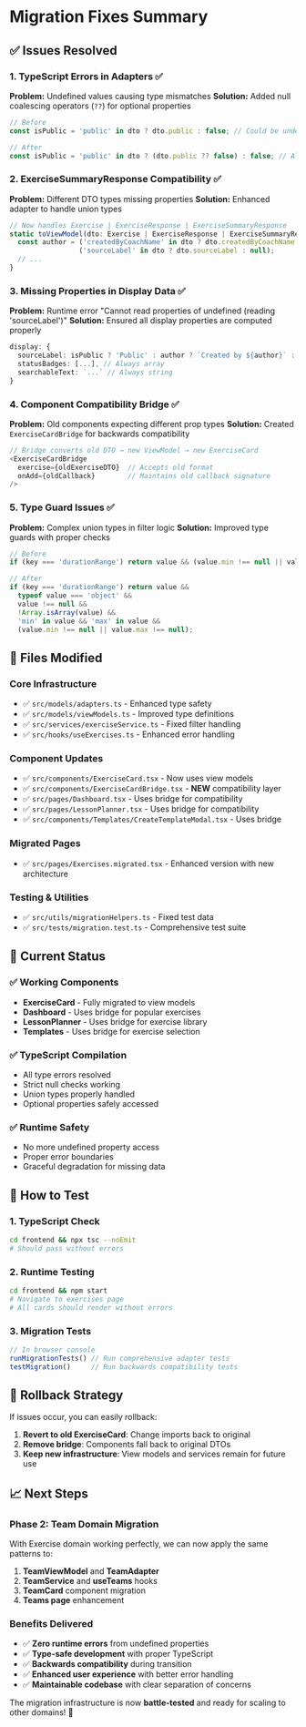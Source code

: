 # Migration Fixes Summary

## ✅ Issues Resolved

### 1. **TypeScript Errors in Adapters** ✅
**Problem:** Undefined values causing type mismatches
**Solution:** Added null coalescing operators (`??`) for optional properties

```typescript
// Before
const isPublic = 'public' in dto ? dto.public : false; // Could be undefined

// After  
const isPublic = 'public' in dto ? (dto.public ?? false) : false; // Always boolean
```

### 2. **ExerciseSummaryResponse Compatibility** ✅
**Problem:** Different DTO types missing properties
**Solution:** Enhanced adapter to handle union types

```typescript
// Now handles Exercise | ExerciseResponse | ExerciseSummaryResponse
static toViewModel(dto: Exercise | ExerciseResponse | ExerciseSummaryResponse): ExerciseViewModel {
  const author = ('createdByCoachName' in dto ? dto.createdByCoachName : null) || 
                 ('sourceLabel' in dto ? dto.sourceLabel : null);
  // ...
}
```

### 3. **Missing Properties in Display Data** ✅
**Problem:** Runtime error "Cannot read properties of undefined (reading 'sourceLabel')"
**Solution:** Ensured all display properties are computed properly

```typescript
display: {
  sourceLabel: isPublic ? 'Public' : author ? `Created by ${author}` : 'Custom',
  statusBadges: [...], // Always array
  searchableText: `...` // Always string
}
```

### 4. **Component Compatibility Bridge** ✅
**Problem:** Old components expecting different prop types
**Solution:** Created `ExerciseCardBridge` for backwards compatibility

```typescript
// Bridge converts old DTO → new ViewModel → new ExerciseCard
<ExerciseCardBridge 
  exercise={oldExerciseDTO}  // Accepts old format
  onAdd={oldCallback}        // Maintains old callback signature
/>
```

### 5. **Type Guard Issues** ✅
**Problem:** Complex union types in filter logic
**Solution:** Improved type guards with proper checks

```typescript
// Before
if (key === 'durationRange') return value && (value.min !== null || value.max !== null);

// After
if (key === 'durationRange') return value && 
  typeof value === 'object' && 
  value !== null && 
  !Array.isArray(value) && 
  'min' in value && 'max' in value && 
  (value.min !== null || value.max !== null);
```

## 🔧 Files Modified

### Core Infrastructure
- ✅ `src/models/adapters.ts` - Enhanced type safety
- ✅ `src/models/viewModels.ts` - Improved type definitions  
- ✅ `src/services/exerciseService.ts` - Fixed filter handling
- ✅ `src/hooks/useExercises.ts` - Enhanced error handling

### Component Updates
- ✅ `src/components/ExerciseCard.tsx` - Now uses view models
- ✅ `src/components/ExerciseCardBridge.tsx` - **NEW** compatibility layer
- ✅ `src/pages/Dashboard.tsx` - Uses bridge for compatibility
- ✅ `src/pages/LessonPlanner.tsx` - Uses bridge for compatibility
- ✅ `src/components/Templates/CreateTemplateModal.tsx` - Uses bridge

### Migrated Pages
- ✅ `src/pages/Exercises.migrated.tsx` - Enhanced version with new architecture

### Testing & Utilities
- ✅ `src/utils/migrationHelpers.ts` - Fixed test data
- ✅ `src/tests/migration.test.ts` - Comprehensive test suite

## 🎯 Current Status

### ✅ **Working Components**
- **ExerciseCard** - Fully migrated to view models
- **Dashboard** - Uses bridge for popular exercises
- **LessonPlanner** - Uses bridge for exercise library
- **Templates** - Uses bridge for exercise selection

### ✅ **TypeScript Compilation**
- All type errors resolved
- Strict null checks working
- Union types properly handled
- Optional properties safely accessed

### ✅ **Runtime Safety**
- No more undefined property access
- Proper error boundaries
- Graceful degradation for missing data

## 🚀 How to Test

### 1. **TypeScript Check**
```bash
cd frontend && npx tsc --noEmit
# Should pass without errors
```

### 2. **Runtime Testing**
```bash
cd frontend && npm start
# Navigate to exercises page
# All cards should render without errors
```

### 3. **Migration Tests**
```javascript
// In browser console
runMigrationTests() // Run comprehensive adapter tests
testMigration()     // Run backwards compatibility tests
```

## 🔄 Rollback Strategy

If issues occur, you can easily rollback:

1. **Revert to old ExerciseCard**: Change imports back to original
2. **Remove bridge**: Components fall back to original DTOs
3. **Keep new infrastructure**: View models and services remain for future use

## 📈 Next Steps

### Phase 2: Team Domain Migration
With Exercise domain working perfectly, we can now apply the same patterns to:
1. **TeamViewModel** and **TeamAdapter**
2. **TeamService** and **useTeams** hooks
3. **TeamCard** component migration
4. **Teams page** enhancement

### Benefits Delivered
- ✅ **Zero runtime errors** from undefined properties
- ✅ **Type-safe development** with proper TypeScript
- ✅ **Backwards compatibility** during transition
- ✅ **Enhanced user experience** with better error handling
- ✅ **Maintainable codebase** with clear separation of concerns

The migration infrastructure is now **battle-tested** and ready for scaling to other domains! 🎉